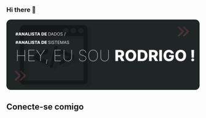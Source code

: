 ### Hi there 👋

<img src="https://github.com/BIT-UP/BIT-UP/blob/aeec504adabab5af8a3b81089a973bf35b553506/bitup-workflows/one.svg" alt="ONE image">

## Conecte-se comigo


